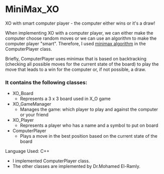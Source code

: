 # MiniMax_XO
XO with smart computer player - the computer either wins or it's a draw!

When implementing XO with a computer player, we can either make the computer choose random moves or we can use an algorithm to make the computer player "smart". Therefore, I used [minimax algorithm](https://www.geeksforgeeks.org/minimax-algorithm-in-game-theory-set-1-introduction/) in the ComputerPlayer class. 

Briefly, ComputerPlayer uses minimax that is based on backtracking (checking all possible moves for the current state of the board) to play the move that leads to a win for the computer or, if not possible, a draw. 

### It contains the following classes:
* XO_Board 
  * Represents a 3 x 3 board used in X_O game
* XO_GameManager 
  * Manages the game: which player to play and against the computer or your friend
* XO_Player 
  * Represents a player who has a name and a symbol to put on board
* ComputerPlayer 
  * Plays a move in the best position based on the current state of the board


Language Used: C++
* I implemented ComputerPlayer class. 
* The other classes are implemented by Dr.Mohamed El-Ramly.
### 
